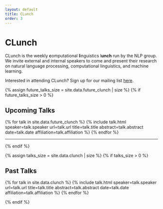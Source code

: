 ```yaml
---
layout: default
title: CLunch
order: 3
---
```

# CLunch
CLunch is the weekly <b>c</b>omputational <b>l</b>inguistics l<b>unch</b> run by the NLP group.
We invite external and internal speakers to come and present their research on natural language processing, computational linguistics, and machine learning.

Interested in attending CLunch? Sign up for our mailing list [here](http://lists.seas.upenn.edu/mailman/listinfo/clunch).

{% assign future_talks_size = site.data.future_clunch | size %}
{% if future_talks_size > 0 %}
  <p>
  <h2>Upcoming Talks</h2>

  {% for talk in site.data.future_clunch %}
    {% include talk.html speaker=talk.speaker url=talk.url title=talk.title abstract=talk.abstract date=talk.date affiliation=talk.affiliation %}
  {% endfor %}
  </p>
  <hr />
{% endif %}

{% assign talks_size = site.data.clunch | size %}
{% if talks_size > 0 %}
  <p>
  <h2>Past Talks</h2>

  {% for talk in site.data.clunch %}
    {% include talk.html speaker=talk.speaker url=talk.url title=talk.title abstract=talk.abstract date=talk.date affiliation=talk.affiliation %}
  {% endfor %}
  </p>
{% endif %}
